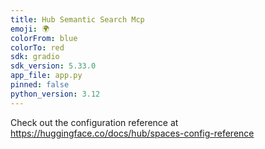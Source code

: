 ```yaml
---
title: Hub Semantic Search Mcp
emoji: 🌍
colorFrom: blue
colorTo: red
sdk: gradio
sdk_version: 5.33.0
app_file: app.py
pinned: false
python_version: 3.12
---
```


Check out the configuration reference at https://huggingface.co/docs/hub/spaces-config-reference
